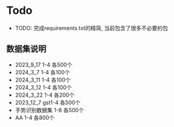 # Todo

- TODO: 完成requirements.txt的精简, 当前包含了很多不必要的包

## 数据集说明

- 2023_9_17 1-4 各500个
- 2024_3_7 1-4 各100个
- 2024_3_11 1-4 各100个
- 2024_3_12 1-4 各100个
- 2024_3_22 1-4 各200个
- 2023_12_7 gst1-4 各500个
- 手势识别数据集 1-8 各500个
- AA 1-4 各800个
